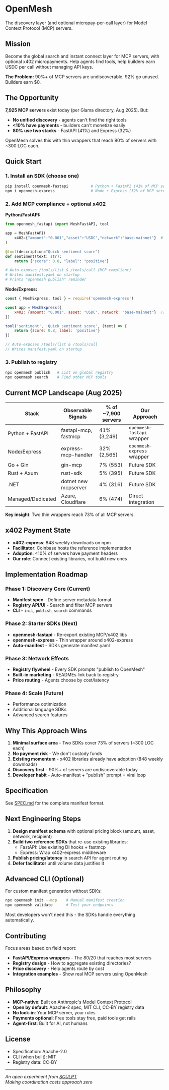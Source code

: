 # OpenMesh

The discovery layer (and optional micropay-per-call layer) for Model Context Protocol (MCP) servers.

## Mission

Become the global search and instant connect layer for MCP servers, with optional x402 micropayments. Help agents find tools, help builders earn USDC per call without managing API keys.

**The Problem:** 90%+ of MCP servers are undiscoverable. 92% go unused. Builders earn $0.

## The Opportunity

**7,925 MCP servers** exist today (per Glama directory, Aug 2025). But:
- **No unified discovery** - agents can't find the right tools
- **<10% have payments** - builders can't monetize easily
- **80% use two stacks** - FastAPI (41%) and Express (32%)

OpenMesh solves this with thin wrappers that reach 80% of servers with ~300 LOC each.

## Quick Start

### 1. Install an SDK (choose one)
```bash
pip install openmesh-fastapi          # Python + FastAPI (41% of MCP servers)
npm i openmesh-express                # Node + Express (32% of MCP servers)
```

### 2. Add MCP compliance + optional x402

**Python/FastAPI:**
```python
from openmesh_fastapi import MeshFastAPI, tool

app = MeshFastAPI(
    x402={"amount":"0.001","asset":"USDC","network":"base-mainnet"}  # 🔄 remove this line = free
)

@tool(description="Quick sentiment score")
def sentiment(text: str):
    return {"score": 0.8, "label": "positive"}

# Auto-exposes /tools/list & /tools/call (MCP compliant)
# Writes manifest.yaml on startup
# Prints "openmesh publish" reminder
```

**Node/Express:**
```javascript
const { MeshExpress, tool } = require('openmesh-express')

const app = MeshExpress({
    x402: {amount: "0.001", asset: "USDC", network: "base-mainnet"}  // 🔄 remove this = free
})

tool('sentiment', 'Quick sentiment score', (text) => {
    return {score: 0.8, label: 'positive'}
})

// Auto-exposes /tools/list & /tools/call
// Writes manifest.yaml on startup
```

### 3. Publish to registry
```bash
npx openmesh publish   # List on global registry
npx openmesh search    # Find other MCP tools
```

## Current MCP Landscape (Aug 2025)

| Stack | Observable Signals | % of ~7,900 servers | Our Approach |
|-------|-------------------|---------------------|-------------|
| Python + FastAPI | fastapi-mcp, fastmcp | 41% (3,249) | `openmesh-fastapi` wrapper |
| Node/Express | express-mcp-handler | 32% (2,565) | `openmesh-express` wrapper |
| Go + Gin | gin-mcp | 7% (553) | Future SDK |
| Rust + Axum | rust-sdk | 5% (395) | Future SDK |
| .NET | dotnet new mcpserver | 4% (316) | Future SDK |
| Managed/Dedicated | Azure, Cloudflare | 6% (474) | Direct integration |

**Key insight**: Two thin wrappers reach 73% of all MCP servers.

## x402 Payment State

- **x402-express**: 848 weekly downloads on npm
- **Facilitator**: Coinbase hosts the reference implementation
- **Adoption**: <10% of servers have payment headers
- **Our role**: Connect existing libraries, not build new ones

## Implementation Roadmap

### Phase 1: Discovery Core (Current)
- **Manifest spec** - Define server metadata format
- **Registry API/UI** - Search and filter MCP servers
- **CLI** - `init`, `publish`, `search` commands

### Phase 2: Starter SDKs (Next)
- **openmesh-fastapi** - Re-export existing MCP/x402 libs
- **openmesh-express** - Thin wrapper around x402-express
- **Auto-manifest** - SDKs generate manifest.yaml

### Phase 3: Network Effects
- **Registry flywheel** - Every SDK prompts "publish to OpenMesh"
- **Built-in marketing** - READMEs link back to registry
- **Price routing** - Agents choose by cost/latency

### Phase 4: Scale (Future)
- Performance optimization
- Additional language SDKs
- Advanced search features

## Why This Approach Wins

1. **Minimal surface area** - Two SDKs cover 73% of servers (~300 LOC each)
2. **No payment risk** - We don't custody funds
3. **Existing momentum** - x402 libraries already have adoption (848 weekly downloads)
4. **Discovery first** - 90%+ of servers are undiscoverable today
5. **Developer habit** - Auto-manifest + "publish" prompt = viral loop

## Specification

See [SPEC.md](SPEC.md) for the complete manifest format.

## Next Engineering Steps

1. **Design manifest schema** with optional pricing block (amount, asset, network, recipient)
2. **Build two reference SDKs** that re-use existing libraries:
   - FastAPI: Use existing DI hooks + fastmcp
   - Express: Wrap x402-express middleware
3. **Publish pricing/latency** in search API for agent routing
4. **Defer facilitator** until volume data justifies it

## Advanced CLI (Optional)

For custom manifest generation without SDKs:
```bash
npx openmesh init --mcp    # Manual manifest creation
npx openmesh validate      # Test your endpoints
```

Most developers won't need this - the SDKs handle everything automatically.

## Contributing

Focus areas based on field report:
- **FastAPI/Express wrappers** - The 80/20 that reaches most servers
- **Registry design** - How to aggregate existing directories?
- **Price discovery** - Help agents route by cost
- **Integration examples** - Show real MCP servers using OpenMesh

## Philosophy

- **MCP-native**: Built on Anthropic's Model Context Protocol
- **Open by default**: Apache-2 spec, MIT CLI, CC-BY registry data
- **No lock-in**: Your MCP server, your rules
- **Payments optional**: Free tools stay free, paid tools get rails
- **Agent-first**: Built for AI, not humans


## License

- Specification: Apache-2.0
- CLI (when built): MIT
- Registry data: CC-BY

---

*An open experiment from [SCULPT](https://sculpt.fun)*  
*Making coordination costs approach zero*